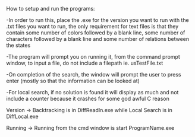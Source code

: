 How to setup and run the programs:

-In order to run this, place the .exe for the version you want to run with the .txt files you want to run, the only requirement for text files is that they contain some number of colors followed by a blank line, some number of characters followed by a blank line and some number of relations between the states

-The program will prompt you on running it, from the command prompt window, to input a file, do not include a filepath ie. usTestFile.txt

-On completion of the search, the window will prompt the user to press enter (mostly so that the information can be looked at)

-For local search, if no solution is found it will display as much and not include a counter because it crashes for some god awful C reason

Version -> Backtracking is in DiffReadIn.exe while Local Search is in DiffLocal.exe

Running -> Running from the cmd window is start ProgramName.exe